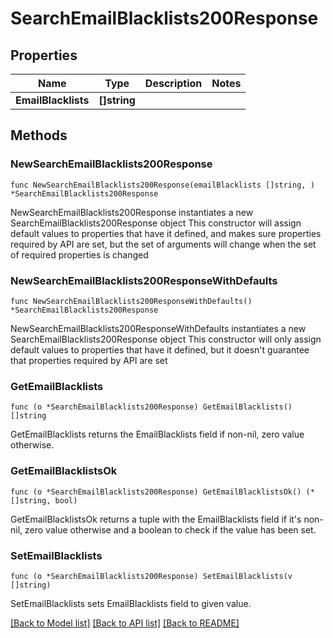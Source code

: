 # SearchEmailBlacklists200Response

## Properties

Name | Type | Description | Notes
------------ | ------------- | ------------- | -------------
**EmailBlacklists** | **[]string** |  | 

## Methods

### NewSearchEmailBlacklists200Response

`func NewSearchEmailBlacklists200Response(emailBlacklists []string, ) *SearchEmailBlacklists200Response`

NewSearchEmailBlacklists200Response instantiates a new SearchEmailBlacklists200Response object
This constructor will assign default values to properties that have it defined,
and makes sure properties required by API are set, but the set of arguments
will change when the set of required properties is changed

### NewSearchEmailBlacklists200ResponseWithDefaults

`func NewSearchEmailBlacklists200ResponseWithDefaults() *SearchEmailBlacklists200Response`

NewSearchEmailBlacklists200ResponseWithDefaults instantiates a new SearchEmailBlacklists200Response object
This constructor will only assign default values to properties that have it defined,
but it doesn't guarantee that properties required by API are set

### GetEmailBlacklists

`func (o *SearchEmailBlacklists200Response) GetEmailBlacklists() []string`

GetEmailBlacklists returns the EmailBlacklists field if non-nil, zero value otherwise.

### GetEmailBlacklistsOk

`func (o *SearchEmailBlacklists200Response) GetEmailBlacklistsOk() (*[]string, bool)`

GetEmailBlacklistsOk returns a tuple with the EmailBlacklists field if it's non-nil, zero value otherwise
and a boolean to check if the value has been set.

### SetEmailBlacklists

`func (o *SearchEmailBlacklists200Response) SetEmailBlacklists(v []string)`

SetEmailBlacklists sets EmailBlacklists field to given value.



[[Back to Model list]](../README.md#documentation-for-models) [[Back to API list]](../README.md#documentation-for-api-endpoints) [[Back to README]](../README.md)


